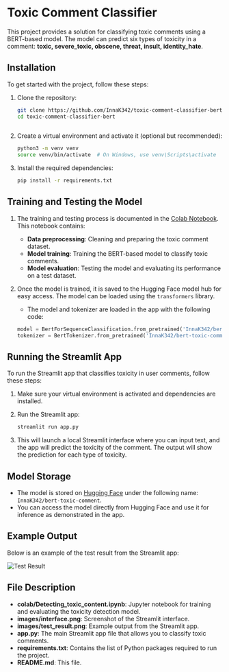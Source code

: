 # Toxic Comment Classifier

This project provides a solution for classifying toxic comments using a BERT-based model. The model can predict six types of toxicity in a comment: **toxic, severe_toxic, obscene, threat, insult, identity_hate**.

## Installation

To get started with the project, follow these steps:

1. Clone the repository:

   ```bash
   git clone https://github.com/InnaK342/toxic-comment-classifier-bert.git
   cd toxic-comment-classifier-bert
  
2. Create a virtual environment and activate it (optional but recommended):

    ```bash
    python3 -m venv venv
    source venv/bin/activate  # On Windows, use venv\Scripts\activate

3. Install the required dependencies:

    ```bash
    pip install -r requirements.txt

## Training and Testing the Model

1.  The training and testing process is documented in the [Colab Notebook](colab/Detecting_toxic_content.ipynb). This notebook contains:
    
    *   **Data preprocessing**: Cleaning and preparing the toxic comment dataset.
    *   **Model training**: Training the BERT-based model to classify toxic comments.
    *   **Model evaluation**: Testing the model and evaluating its performance on a test dataset.
    
2.  Once the model is trained, it is saved to the Hugging Face model hub for easy access. The model can be loaded using the `transformers` library.
    - The model and tokenizer are loaded in the app with the following code:

    ```python
    model = BertForSequenceClassification.from_pretrained('InnaK342/bert-toxic-comment')
    tokenizer = BertTokenizer.from_pretrained('InnaK342/bert-toxic-comment')
    ```
    
## Running the Streamlit App

To run the Streamlit app that classifies toxicity in user comments, follow these steps:

1. Make sure your virtual environment is activated and dependencies are installed.

2. Run the Streamlit app:

   ```bash
   streamlit run app.py

3. This will launch a local Streamlit interface where you can input text, and the app will predict the toxicity of the comment. The output will show the prediction for each type of toxicity.

## Model Storage

- The model is stored on [Hugging Face](https://huggingface.co/) under the following name: `InnaK342/bert-toxic-comment`.
- You can access the model directly from Hugging Face and use it for inference as demonstrated in the app.

## Example Output

Below is an example of the test result from the Streamlit app:

![Test Result](images/test_result.png)

## File Description

- **colab/Detecting_toxic_content.ipynb**: Jupyter notebook for training and evaluating the toxicity detection model.
- **images/interface.png**: Screenshot of the Streamlit interface.
- **images/test_result.png**: Example output from the Streamlit app.
- **app.py**: The main Streamlit app file that allows you to classify toxic comments.
- **requirements.txt**: Contains the list of Python packages required to run the project.
- **README.md**: This file.

